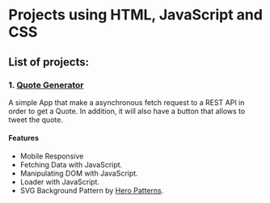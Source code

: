 # Projects using HTML, JavaScript and CSS

## List of projects:

### 1.  [Quote Generator](https://nykko7.github.io/proyectos_html_js_css/quote_generator/index.html)
 A simple App that make a asynchronous fetch request to a REST API in order to get a Quote. In addition, it will also have a button that allows to tweet the quote.
#### Features

- Mobile Responsive
- Fetching Data with JavaScript.
- Manipulating DOM with JavaScript.
- Loader with JavaScript.
- SVG Background Pattern by [Hero Patterns](https://breakdance.github.io/breakdance/).
